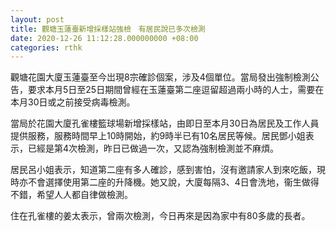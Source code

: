 ```yaml
---
layout: post
title: 觀塘玉蓮臺新增採樣站強檢　有居民說已多次檢測
date: 2020-12-26 11:12:28.000000000 +08:00
categories: rthk
---
```


觀塘花園大廈玉蓮臺至今岀現8宗確診個案，涉及4個單位。當局發出強制檢測公告，要求本月5日至25日期間曾經在玉蓮臺第二座逗留超過兩小時的人士，需要在本月30日或之前接受病毒檢測。

當局於花園大廈孔雀樓籃球場新增採樣站，由即日至本月30日為居民及工作人員提供服務，服務時間早上10時開始，約9時半已有10名居民等候。居民鄧小姐表示，已經是第4次檢測，昨日已做過一次，又認為強制檢測並不麻煩。　

居民呂小姐表示，知道第二座有多人確診，感到害怕，沒有邀請家人到來吃飯，現時亦不會選擇使用第二座的升降機。她又說，大廈每隔3、4日會洗地，衞生做得不錯，希望人人都自律做檢測。

住在孔雀樓的姜太表示，曾兩次檢測，今日再來是因為家中有80多歲的長者。

